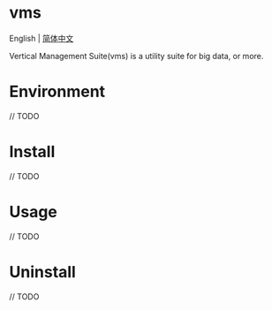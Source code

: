 # vms

English | [简体中文](README_CN.md)

Vertical Management Suite(vms) is a utility suite for big data, or more.

# Environment

// TODO

# Install

// TODO

# Usage

// TODO

# Uninstall

// TODO
